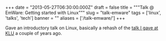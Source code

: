 
+++
date = "2013-05-27T06:30:00.000Z"
draft = false
title = """Talk @ EmWare: Getting started with Linux"""
slug = "talk-emware"
tags = ['linux', 'talks', 'tech']
banner = ""
aliases = ['/talk-emware/']
+++

Gave an introductory talk on Linux, basically a rehash of the [talk I gave at KLU](http://www.anmolsarma.in/talk-klu/) a couple of years ago.

<script async class="speakerdeck-embed" data-id="cfa24e0065b4491d8c06a71a514df295" data-ratio="1.33333333333333" src="//speakerdeck.com/assets/embed.js"></script>

